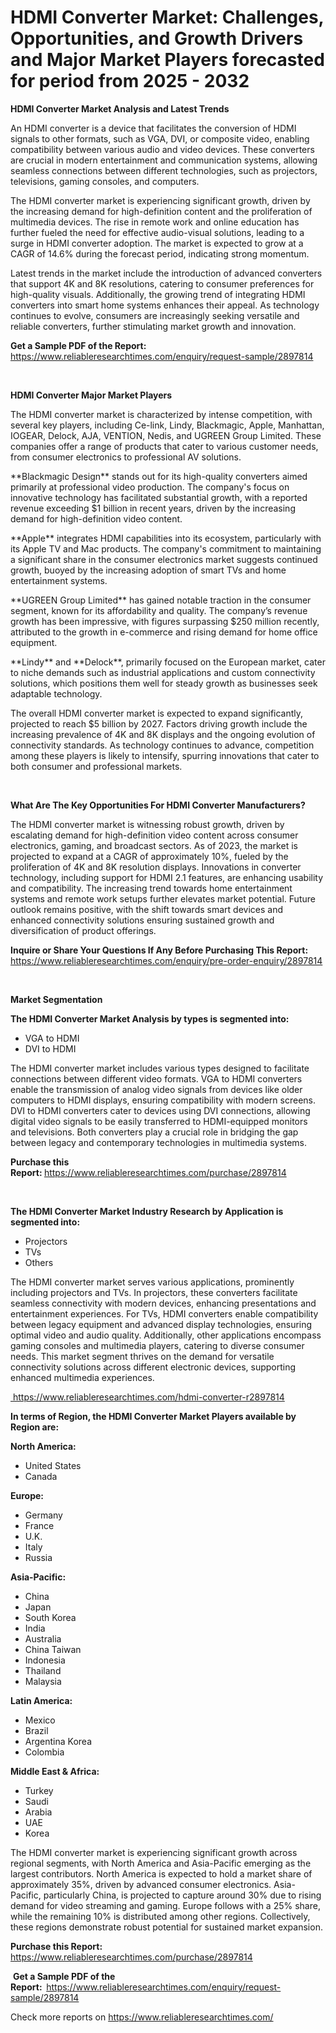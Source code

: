 <p><h1>HDMI Converter Market: Challenges, Opportunities, and Growth Drivers and Major Market Players forecasted for period from 2025 - 2032</h1></p><p><strong>HDMI Converter Market Analysis and Latest Trends</strong></p>
<p><p>An HDMI converter is a device that facilitates the conversion of HDMI signals to other formats, such as VGA, DVI, or composite video, enabling compatibility between various audio and video devices. These converters are crucial in modern entertainment and communication systems, allowing seamless connections between different technologies, such as projectors, televisions, gaming consoles, and computers.</p><p>The HDMI converter market is experiencing significant growth, driven by the increasing demand for high-definition content and the proliferation of multimedia devices. The rise in remote work and online education has further fueled the need for effective audio-visual solutions, leading to a surge in HDMI converter adoption. The market is expected to grow at a CAGR of 14.6% during the forecast period, indicating strong momentum.</p><p>Latest trends in the market include the introduction of advanced converters that support 4K and 8K resolutions, catering to consumer preferences for high-quality visuals. Additionally, the growing trend of integrating HDMI converters into smart home systems enhances their appeal. As technology continues to evolve, consumers are increasingly seeking versatile and reliable converters, further stimulating market growth and innovation.</p></p>
<p><strong>Get a Sample PDF of the Report:&nbsp;</strong> <a href="https://www.reliableresearchtimes.com/enquiry/request-sample/2897814?utm_campaign=1581&utm_medium=2&utm_source=Github&utm_content=ia&utm_term=15032025&utm_id=hdmi-converter">https://www.reliableresearchtimes.com/enquiry/request-sample/2897814</a></p>
<p>&nbsp;</p>
<p><strong>HDMI Converter Major Market Players</strong></p>
<p><p>The HDMI converter market is characterized by intense competition, with several key players, including Ce-link, Lindy, Blackmagic, Apple, Manhattan, IOGEAR, Delock, AJA, VENTION, Nedis, and UGREEN Group Limited. These companies offer a range of products that cater to various customer needs, from consumer electronics to professional AV solutions.</p><p>**Blackmagic Design** stands out for its high-quality converters aimed primarily at professional video production. The company's focus on innovative technology has facilitated substantial growth, with a reported revenue exceeding $1 billion in recent years, driven by the increasing demand for high-definition video content.</p><p>**Apple** integrates HDMI capabilities into its ecosystem, particularly with its Apple TV and Mac products. The company's commitment to maintaining a significant share in the consumer electronics market suggests continued growth, buoyed by the increasing adoption of smart TVs and home entertainment systems.</p><p>**UGREEN Group Limited** has gained notable traction in the consumer segment, known for its affordability and quality. The company’s revenue growth has been impressive, with figures surpassing $250 million recently, attributed to the growth in e-commerce and rising demand for home office equipment.</p><p>**Lindy** and **Delock**, primarily focused on the European market, cater to niche demands such as industrial applications and custom connectivity solutions, which positions them well for steady growth as businesses seek adaptable technology.</p><p>The overall HDMI converter market is expected to expand significantly, projected to reach $5 billion by 2027. Factors driving growth include the increasing prevalence of 4K and 8K displays and the ongoing evolution of connectivity standards. As technology continues to advance, competition among these players is likely to intensify, spurring innovations that cater to both consumer and professional markets.</p></p>
<p>&nbsp;</p>
<p><strong>What Are The Key Opportunities For HDMI Converter Manufacturers?</strong></p>
<p><p>The HDMI converter market is witnessing robust growth, driven by escalating demand for high-definition video content across consumer electronics, gaming, and broadcast sectors. As of 2023, the market is projected to expand at a CAGR of approximately 10%, fueled by the proliferation of 4K and 8K resolution displays. Innovations in converter technology, including support for HDMI 2.1 features, are enhancing usability and compatibility. The increasing trend towards home entertainment systems and remote work setups further elevates market potential. Future outlook remains positive, with the shift towards smart devices and enhanced connectivity solutions ensuring sustained growth and diversification of product offerings.</p></p>
<p><strong>Inquire or Share Your Questions If Any Before Purchasing This Report:</strong> <a href="https://www.reliableresearchtimes.com/enquiry/pre-order-enquiry/2897814?utm_campaign=1581&utm_medium=2&utm_source=Github&utm_content=ia&utm_term=15032025&utm_id=hdmi-converter">https://www.reliableresearchtimes.com/enquiry/pre-order-enquiry/2897814</a></p>
<p>&nbsp;</p>
<p><strong>Market Segmentation</strong></p>
<p><strong>The HDMI Converter Market Analysis by types is segmented into:</strong></p>
<p><ul><li>VGA to HDMI</li><li>DVI to HDMI</li></ul></p>
<p><p>The HDMI converter market includes various types designed to facilitate connections between different video formats. VGA to HDMI converters enable the transmission of analog video signals from devices like older computers to HDMI displays, ensuring compatibility with modern screens. DVI to HDMI converters cater to devices using DVI connections, allowing digital video signals to be easily transferred to HDMI-equipped monitors and televisions. Both converters play a crucial role in bridging the gap between legacy and contemporary technologies in multimedia systems.</p></p>
<p><strong>Purchase this Report:&nbsp;</strong><a href="https://www.reliableresearchtimes.com/purchase/2897814?utm_campaign=1581&utm_medium=2&utm_source=Github&utm_content=ia&utm_term=15032025&utm_id=hdmi-converter">https://www.reliableresearchtimes.com/purchase/2897814</a></p>
<p>&nbsp;</p>
<p><strong>The HDMI Converter Market Industry Research by Application is segmented into:</strong></p>
<p><ul><li>Projectors</li><li>TVs</li><li>Others</li></ul></p>
<p><p>The HDMI converter market serves various applications, prominently including projectors and TVs. In projectors, these converters facilitate seamless connectivity with modern devices, enhancing presentations and entertainment experiences. For TVs, HDMI converters enable compatibility between legacy equipment and advanced display technologies, ensuring optimal video and audio quality. Additionally, other applications encompass gaming consoles and multimedia players, catering to diverse consumer needs. This market segment thrives on the demand for versatile connectivity solutions across different electronic devices, supporting enhanced multimedia experiences.</p></p>
<p><a href="https://www.reliableresearchtimes.com/hdmi-converter-r2897814?utm_campaign=1581&utm_medium=2&utm_source=Github&utm_content=ia&utm_term=15032025&utm_id=hdmi-converter">&nbsp;https://www.reliableresearchtimes.com/hdmi-converter-r2897814</a></p>
<p><strong>In terms of Region, the HDMI Converter Market Players available by Region are:</strong></p>
<p>
    <p> <strong> North America: </strong>
        <ul>
            <li>United States</li>
            <li>Canada</li>
        </ul>
        </p> 
    <p> <strong> Europe: </strong>
        <ul>
            <li>Germany</li>
            <li>France</li>
            <li>U.K.</li>
            <li>Italy</li>
            <li>Russia</li>
        </ul>
        </p> 
    <p> <strong> Asia-Pacific: </strong>
        <ul>
            <li>China</li>
            <li>Japan</li>
            <li>South Korea</li>
            <li>India</li>
            <li>Australia</li>
            <li>China Taiwan</li>
            <li>Indonesia</li>
            <li>Thailand</li>
            <li>Malaysia</li>
        </ul>
        </p> 
    <p> <strong> Latin America: </strong>
        <ul>
            <li>Mexico</li>
            <li>Brazil</li>
            <li>Argentina Korea</li>
            <li>Colombia</li>
        </ul>
        </p> 
    <p> <strong> Middle East & Africa: </strong>
        <ul>
            <li>Turkey</li>
            <li>Saudi</li>
            <li>Arabia</li>
            <li>UAE</li>
            <li>Korea</li>
        </ul>
    </p>
    </p>
<p><p>The HDMI converter market is experiencing significant growth across regional segments, with North America and Asia-Pacific emerging as the largest contributors. North America is expected to hold a market share of approximately 35%, driven by advanced consumer electronics. Asia-Pacific, particularly China, is projected to capture around 30% due to rising demand for video streaming and gaming. Europe follows with a 25% share, while the remaining 10% is distributed among other regions. Collectively, these regions demonstrate robust potential for sustained market expansion.</p></p>
<p><strong>Purchase this Report: </strong><a href="https://www.reliableresearchtimes.com/purchase/2897814?utm_campaign=1581&utm_medium=2&utm_source=Github&utm_content=ia&utm_term=15032025&utm_id=hdmi-converter">https://www.reliableresearchtimes.com/purchase/2897814</a></p>
<p>&nbsp;<strong>Get a Sample PDF of the Report:&nbsp;&nbsp;</strong><a href="https://www.reliableresearchtimes.com/enquiry/request-sample/2897814?utm_campaign=1581&utm_medium=2&utm_source=Github&utm_content=ia&utm_term=15032025&utm_id=hdmi-converter">https://www.reliableresearchtimes.com/enquiry/request-sample/2897814</a></p>
<p><strong></strong></p>
<p>Check more reports on <a href="https://www.reliableresearchtimes.com/?utm_campaign=1581&utm_medium=2&utm_source=Github&utm_content=ia&utm_term=15032025&utm_id=hdmi-converter">https://www.reliableresearchtimes.com/</a></p>